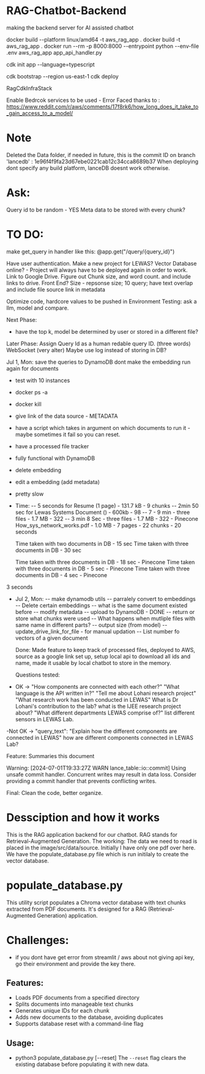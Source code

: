 # RAG-Chatbot-Backend

making the backend server for AI assisted chatbot

docker build --platform linux/amd64 -t aws_rag_app .
docker build -t aws_rag_app .
docker run --rm -p 8000:8000 --entrypoint python --env-file .env aws_rag_app app_api_handler.py

cdk init app --language=typescript

cdk bootstrap --region us-east-1
cdk deploy

RagCdkInfraStack

Enable Bedrcok services to be used - Error Faced
thanks to : https://www.reddit.com/r/aws/comments/17f8rk6/how_long_does_it_take_to_gain_access_to_a_model/

# Note

Deleted the Data folder, if needed in future, this is the commit ID on branch 'lancedb' : 1e96f4f9fa23d67ebe0221cab12c34cca8689b37
When deploying dont specify any build platform, lanceDB doesnt work otherwise.

# Ask:

Query id to be random - YES
Meta data to be stored with every chunk?

# TO DO:

make get_query in handler like this:
@app.get("/query/{query_id}")

Have user authentication.
Make a new project for LEWAS?
Vector Database online? - Project will always have to be deployed again in order to work.
Link to Google Drive.
Figure out Chunk size, and word count. and include links to drive.
Front End?
Size - repsonse size; 10 query;
have text overlap and include file source link in metadata

Optimize code, hardcore values to be pushed in Environment
Testing:
ask a llm, model and compare.

Next Phase:

- have the top k, model be determined by user or stored in a different file?

Later Phase:
Assign Query Id as a human redable query ID. (three words)
WebSocket (very alter)
Maybe use log instead of storing in DB?

<!-- linux, apcahe, node.js, sql, postegresql, -->

Jul 1, Mon:
save the queries to DynamoDB
dont make the embedding run again for documents

- test with 10 instances
- docker ps -a
- docker kill
- give link of the data source - METADATA
- have a script which takes in argument on which documents to run it - maybe sometimes it fail so you can reset.
- have a processed file tracker
- fully functional with DynamoDB
- delete embedding
- edit a embedding (add metadata)
- pretty slow
- Time:
  -- 5 seconds for Resume (1 page) - 131.7 kB - 9 chunks
  -- 2min 50 sec for Lewas Systems Document () - 600kb - 98
  -- 7 - 9 min - three files - 1.7 MB - 322
  -- 3 min 8 Sec - three files - 1.7 MB - 322 - Pinecone
  How_sys_network_works.pdf - 1.0 MB - 7 pages - 22 chunks - 20 seconds

  Time taken with two documents in DB - 15 sec
  Time taken with three documents in DB - 30 sec

  Time taken with three documents in DB - 18 sec - Pinecone
  Time taken with three documents in DB - 5 sec - Pinecone
  Time taken with three documents in DB - 4 sec - Pinecone

3 seconds

- Jul 2, Mon:
  -- make dynamodb utils
  -- parralely convert to embeddings
  -- Delete certain embeddings
  -- what is the same document existed before
  -- modify metadata
  -- upload to DynamoDB - DONE
  -- return or store what chunks were used
  -- What happens when mutliple files with same name in different parts?
  -- output size (from model)
  -- update_drive_link_for_file - for manual updation
  -- List number fo vectors of a given document

  Done:
  Made feature to keep track of processed files, deployed to AWS, source as a google link set up,
  setup local api to download all ids and name, made it usable by local chatbot to store in the memory.

  Questions tested:

- OK ->
  "How components are connected with each other?"
  "What language is the API written in?"
  "Tell me about Lohani research project"
  "What research work has been conducted in LEWAS"
  What is Dr Lohani's contribution to the lab?
  what is the IJEE research project about?
  "What different departments LEWAS comprise of?"
  list different sensors in LEWAS Lab.

-Not OK ->
"query_text": "Explain how the different components are connected in LEWAS"
how are different components connected in LEWAS Lab?

Feature:
Summaries this document

Warning:
[2024-07-01T19:33:27Z WARN lance_table::io::commit] Using unsafe commit handler. Concurrent writes may result in data loss. Consider providing a commit handler that prevents conflicting writes.

Final:
Clean the code, better organize.

# Dessciption and how it works

This is the RAG application backend for our chatbot. RAG stands for Retrieval-Augmented Generation.
The working:
The data we need to read is placed in the image/src/data/source. Initially I have only one pdf over here.
We have the populate_database.py file which is run initilaly to create the vector database.

# populate_database.py

This utility script populates a Chroma vector database with text chunks extracted from PDF documents. It's designed for a RAG (Retrieval-Augmented Generation) application.

# Challenges:

- if you dont have get error from streamlit / aws about not giving api key, go their environment and provide the key there.

## Features:

- Loads PDF documents from a specified directory
- Splits documents into manageable text chunks
- Generates unique IDs for each chunk
- Adds new documents to the database, avoiding duplicates
- Supports database reset with a command-line flag

## Usage:

- python3 populate_database.py [--reset]
  The `--reset` flag clears the existing database before populating it with new data.
